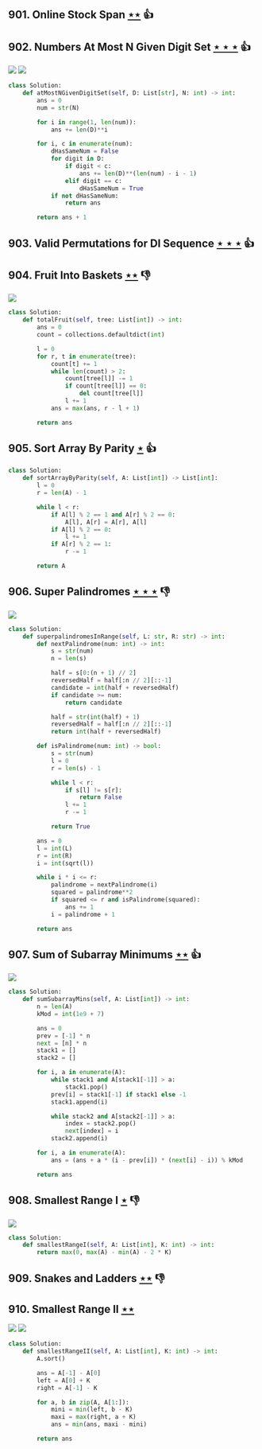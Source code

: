 ## 901. Online Stock Span [$\star\star$](https://leetcode.com/problems/online-stock-span) :thumbsup:

## 902. Numbers At Most N Given Digit Set [$\star\star\star$](https://leetcode.com/problems/numbers-at-most-n-given-digit-set) :thumbsup:

![](https://img.shields.io/badge/-Dynamic%20Programming-113285.svg?style=flat-square) ![](https://img.shields.io/badge/-Math-434343.svg?style=flat-square)

```python
class Solution:
    def atMostNGivenDigitSet(self, D: List[str], N: int) -> int:
        ans = 0
        num = str(N)

        for i in range(1, len(num)):
            ans += len(D)**i

        for i, c in enumerate(num):
            dHasSameNum = False
            for digit in D:
                if digit < c:
                    ans += len(D)**(len(num) - i - 1)
                elif digit == c:
                    dHasSameNum = True
            if not dHasSameNum:
                return ans

        return ans + 1
```

## 903. Valid Permutations for DI Sequence [$\star\star\star$](https://leetcode.com/problems/valid-permutations-for-di-sequence) :thumbsup:

## 904. Fruit Into Baskets [$\star\star$](https://leetcode.com/problems/fruit-into-baskets) :thumbsdown:

![](https://img.shields.io/badge/-Two%20Pointers-2EA9DF.svg?style=flat-square)

```python
class Solution:
    def totalFruit(self, tree: List[int]) -> int:
        ans = 0
        count = collections.defaultdict(int)

        l = 0
        for r, t in enumerate(tree):
            count[t] += 1
            while len(count) > 2:
                count[tree[l]] -= 1
                if count[tree[l]] == 0:
                    del count[tree[l]]
                l += 1
            ans = max(ans, r - l + 1)

        return ans
```

## 905. Sort Array By Parity [$\star$](https://leetcode.com/problems/sort-array-by-parity) :thumbsup:

```python
class Solution:
    def sortArrayByParity(self, A: List[int]) -> List[int]:
        l = 0
        r = len(A) - 1

        while l < r:
            if A[l] % 2 == 1 and A[r] % 2 == 0:
                A[l], A[r] = A[r], A[l]
            if A[l] % 2 == 0:
                l += 1
            if A[r] % 2 == 1:
                r -= 1

        return A
```

## 906. Super Palindromes [$\star\star\star$](https://leetcode.com/problems/super-palindromes) :thumbsdown:

![](https://img.shields.io/badge/-Math-434343.svg?style=flat-square)

```python
class Solution:
    def superpalindromesInRange(self, L: str, R: str) -> int:
        def nextPalindrome(num: int) -> int:
            s = str(num)
            n = len(s)

            half = s[0:(n + 1) // 2]
            reversedHalf = half[:n // 2][::-1]
            candidate = int(half + reversedHalf)
            if candidate >= num:
                return candidate

            half = str(int(half) + 1)
            reversedHalf = half[:n // 2][::-1]
            return int(half + reversedHalf)

        def isPalindrome(num: int) -> bool:
            s = str(num)
            l = 0
            r = len(s) - 1

            while l < r:
                if s[l] != s[r]:
                    return False
                l += 1
                r -= 1

            return True

        ans = 0
        l = int(L)
        r = int(R)
        i = int(sqrt(l))

        while i * i <= r:
            palindrome = nextPalindrome(i)
            squared = palindrome**2
            if squared <= r and isPalindrome(squared):
                ans += 1
            i = palindrome + 1

        return ans
```

## 907. Sum of Subarray Minimums [$\star\star$](https://leetcode.com/problems/sum-of-subarray-minimums) :thumbsup:

![](https://img.shields.io/badge/-Stack-E2943B.svg?style=flat-square)

```python
class Solution:
    def sumSubarrayMins(self, A: List[int]) -> int:
        n = len(A)
        kMod = int(1e9 + 7)

        ans = 0
        prev = [-1] * n
        next = [n] * n
        stack1 = []
        stack2 = []

        for i, a in enumerate(A):
            while stack1 and A[stack1[-1]] > a:
                stack1.pop()
            prev[i] = stack1[-1] if stack1 else -1
            stack1.append(i)

            while stack2 and A[stack2[-1]] > a:
                index = stack2.pop()
                next[index] = i
            stack2.append(i)

        for i, a in enumerate(A):
            ans = (ans + a * (i - prev[i]) * (next[i] - i)) % kMod

        return ans
```

## 908. Smallest Range I [$\star$](https://leetcode.com/problems/smallest-range-i) :thumbsdown:

![](https://img.shields.io/badge/-Math-434343.svg?style=flat-square)

```python
class Solution:
    def smallestRangeI(self, A: List[int], K: int) -> int:
        return max(0, max(A) - min(A) - 2 * K)
```

## 909. Snakes and Ladders [$\star\star$](https://leetcode.com/problems/snakes-and-ladders) :thumbsdown:

## 910. Smallest Range II [$\star\star$](https://leetcode.com/problems/smallest-range-ii)

![](https://img.shields.io/badge/-Greedy-0B346E.svg?style=flat-square) ![](https://img.shields.io/badge/-Math-434343.svg?style=flat-square)

```python
class Solution:
    def smallestRangeII(self, A: List[int], K: int) -> int:
        A.sort()

        ans = A[-1] - A[0]
        left = A[0] + K
        right = A[-1] - K

        for a, b in zip(A, A[1:]):
            mini = min(left, b - K)
            maxi = max(right, a + K)
            ans = min(ans, maxi - mini)

        return ans
```
